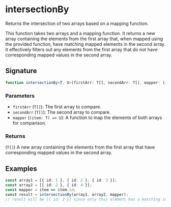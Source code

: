 # intersectionBy

Returns the intersection of two arrays based on a mapping function.

This function takes two arrays and a mapping function. It returns a new array containing 
the elements from the first array that, when mapped using the provided function, have matching 
mapped elements in the second array. It effectively filters out any elements from the first array 
that do not have corresponding mapped values in the second array.


## Signature

```typescript
function intersectionBy<T, U>(firstArr: T[], secondArr: T[], mapper: (item: T) => U): T[];
```

### Parameters 

- `firstArr` (`T[]`): The first array to compare.
- `secondArr` (`T[]`): The second array to compare.
- `mapper` (`(item: T) => U`): A function to map the elements of both arrays for comparison.

### Returns

(`T[]`) A new array containing the elements from the first array that have corresponding mapped values in the second array.


## Examples

```typescript
const array1 = [{ id: 1 }, { id: 2 }, { id: 3 }];
const array2 = [{ id: 2 }, { id: 4 }];
const mapper = item => item.id;
const result = intersectionBy(array1, array2, mapper);
// result will be [{ id: 2 }] since only this element has a matching id in both arrays.
```
